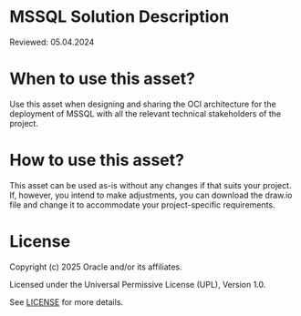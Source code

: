 # MSSQL Solution Description

Reviewed: 05.04.2024

# When to use this asset?
 
Use this asset when designing and sharing the OCI architecture for the deployment of MSSQL with all the relevant technical stakeholders of the project. 
 
# How to use this asset?
 
This asset can be used as-is without any changes if that suits your project. If, however, you intend to make adjustments, you can download the draw.io file and change it to accommodate your project-specific requirements.

# License
 
Copyright (c) 2025 Oracle and/or its affiliates.
 
Licensed under the Universal Permissive License (UPL), Version 1.0.
 
See [LICENSE](https://github.com/oracle-devrel/technology-engineering/blob/main/LICENSE) for more details.